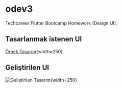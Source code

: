 # odev3

Techcareer Flutter Bootcamp Homework (Design UI).

## Tasarlanmak istenen UI

[Örnek Tasarım](https://user-images.githubusercontent.com/9364520/186408980-98485e19-77e4-4760-a5eb-fa7359c4d90e.jpg){width=250}

## Geliştirilen UI

![Geliştirilen Tasarım](https://user-images.githubusercontent.com/9364520/186409121-809d4be9-f950-4d56-8b26-44cfdedb05e0.png){width=250}
